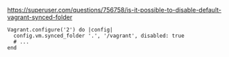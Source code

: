 https://superuser.com/questions/756758/is-it-possible-to-disable-default-vagrant-synced-folder

```
Vagrant.configure('2') do |config|
  config.vm.synced_folder '.', '/vagrant', disabled: true
  # ...
end
```
